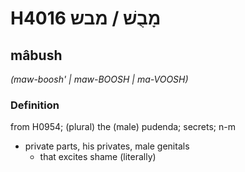 # H4016 מָבֻשׁ / מבש

## mâbush

_(maw-boosh' | maw-BOOSH | ma-VOOSH)_

### Definition

from H0954; (plural) the (male) pudenda; secrets; n-m

- private parts, his privates, male genitals
  - that excites shame (literally)
